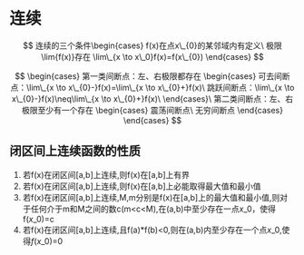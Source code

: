 <!-- @import "[TOC]" {cmd="toc" depthFrom=1 depthTo=6 orderedList=false} -->

# 连续

$$
连续的三个条件\begin{cases}
f(x)在点x\_{0}的某邻域内有定义\
极限\lim{f(x)}存在
\lim\_{x \to x\_0}f(x)=f(x\_{0})
\end{cases}
$$

$$
\begin{cases}
第一类间断点：左、右极限都存在
\begin{cases}
可去间断点：\lim\_{x \to x\_{0}-}f(x)=\lim\_{x \to x\_{0}+}f(x)\
跳跃间断点：\lim\_{x \to x\_{0}-}f(x)\neq\lim\_{x \to x\_{0}+}f(x)\
\end{cases}\
第二类间断点：左、右极限至少有一个存在
\begin{cases}
震荡间断点\
无穷间断点
\end{cases}
\end{cases}
$$

## 闭区间上连续函数的性质

1. 若f(x)在闭区间[a,b]上连续,则f(x)在[a,b]上有界
2. 若f(x)在闭区间[a,b]上连续,则f(x)在[a,b]上必能取得最大值和最小值
3. 若f(x)在闭区间[a,b]上连续,M,m分别是f(x)在[a,b]上的最大值和最小值,则对于任何介于m和M之间的数c(m<c<M),在(a,b)中至少存在一点$x\_0$，使得f($x\_0$)=c
4. 若f(x)在闭区间[a,b]上连续,且f(a)\*f(b)<0,则在(a,b)内至少存在一个点$x\_0$,使得$f({x\_0})$=0